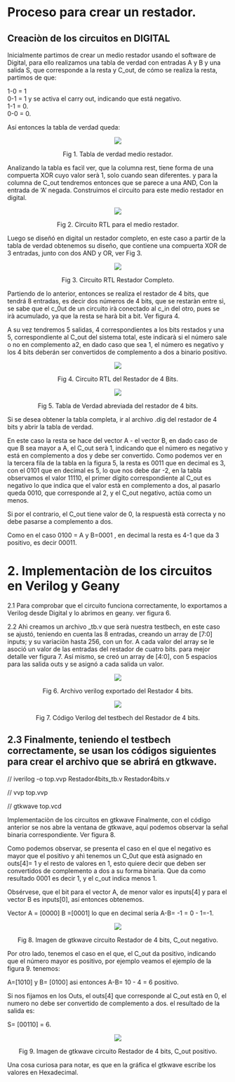 # Proceso para crear un restador. 

## Creaciòn de los circuitos en DIGITAL

Inicialmente partimos de crear un medio restador usando el software de Digital, para ello realizamos una tabla de verdad con entradas A y B y una salida S, que corresponde a la resta y C_out, de cómo se realiza la resta, partimos de que:

1-0 = 1  
0-1 = 1 y se activa el carry out, indicando que está negativo.  
1-1 = 0.   
0-0 = 0.  

Así entonces la tabla de verdad queda:  

<p align="center">
 <img src="/Taller_2_Lab/Restador/src/1.png">    
</p>  
<p align="center">
 Fig 1. Tabla de verdad medio restador.   
</p>  

Analizando la tabla es facìl ver, que la columna rest, tiene forma de una compuerta XOR cuyo valor serà 1, solo cuando sean diferentes. y para la columna de C_out tendremos entonces que se parece a una AND, Con la entrada de ‘A’ negada. Construimos el circuito para este medio restador en digital.  

 
<p align="center">
 <img src="/Taller_2_Lab/Restador/src/2.png">    
</p>  
<p align="center">
 Fig 2. Circuito RTL para el medio restador.  
</p>  
  

Luego se diseñó en digital un restador completo, en este caso a partir de la tabla de verdad obtenemos su diseño, que contiene una compuerta XOR de 3 entradas, junto con dos AND y OR, ver Fig 3.  

 
<p align="center">
 <img src="/Taller_2_Lab/Restador/src/3.png">    
</p>  
<p align="center">
 Fig 3. Circuito RTL Restador Completo.    
</p> 


Partiendo de lo anterior, entonces se realiza el restador de 4 bits, que tendrá 8 entradas, es decir dos números de 4 bits, que se restaràn entre sì, se sabe que el c_0ut de un circuito irà conectado al c_in del otro, pues se irà acumulado, ya que la resta se harà bit a bit.
Ver figura 4. 

A su vez tendremos 5 salidas, 4 correspondientes a los bits restados y una 5, correspondiente al C_out del sistema total, este indicarà si el número sale o no en complemento a2, en dado caso que sea 1, el número es negativo y los 4 bits deberán ser convertidos de complemento a dos a binario positivo.

<p align="center">
 <img src="/Taller_2_Lab/Restador/src/4.png">    
</p>  
<p align="center">
 Fig 4. Circuito RTL del Restador de 4 Bits.  
</p> 


<p align="center">
 <img src="/Taller_2_Lab/Restador/src/5.png">    
</p>  
<p align="center">
 Fig 5. Tabla de Verdad abreviada del restador de 4 bits.  
</p> 
  

Si se desea obtener la tabla completa, ir al archivo .dig del restador de 4 bits y abrir la tabla de verdad.

En este caso la resta se hace del vector A - el vector B, en dado caso de que B sea mayor a A, el C_out serà 1, indicando que el número es negativo y está en complemento a dos y debe ser convertido. Como podemos ver en la tercera fila de la tabla en la figura 5, la resta es 0011 que en decimal es 3, con el 0101 que en decimal es 5, lo que nos debe dar -2, en la tabla observamos el valor 11110, el primer dígito correspondiente al C_out es negativo lo que indica que el valor està en complemento a dos, al pasarlo queda 0010, que corresponde al 2, y el C_out negativo, actúa como un menos.

Si por el contrario, el C_out tiene valor de 0, la respuestà està correcta y no debe pasarse a complemento a dos.

Como en el caso 0100 = A y B=0001 , en decimal la resta es 4-1 que da 3 positivo, es decir 00011.

# 2. Implementaciòn de los circuitos en Verilog y Geany

2.1 Para comprobar que el circuito funciona correctamente, lo exportamos a Verilog desde Digital y lo abrimos en geany. ver figura 6. 

2.2 Ahì creamos un archivo _tb.v que serà nuestra testbech, en este caso se ajustó, teniendo en cuenta las 8 entradas, creando un array de [7:0] inputs;  y su variaciòn hasta 256, con un for.  A cada valor del array se le asoció un valor de las entradas del restador de cuatro bits. para mejor detalle ver figura 7. Así mismo, se creó un array de [4:0], con 5 espacios para las salida outs y se asignó a cada salida un valor.
 

<p align="center">
 <img src="/Taller_2_Lab/Restador/src/6.png">    
</p>  
<p align="center">
 Fig 6. Archivo verilog exportado del Restador 4 bits.  
</p> 


<p align="center">
 <img src="/Taller_2_Lab/Restador/src/7.png">    
</p>  
<p align="center">
 Fig 7. Código Verilog del testbech del Restador de 4 bits.
</p> 


## 2.3 Finalmente, teniendo el testbech correctamente, se usan los códigos siguientes para crear el archivo que se abrirá en gtkwave.

// iverilog -o top.vvp Restador4bits_tb.v Restador4bits.v

// vvp top.vvp

// gtkwave top.vcd

Implementaciòn de los circuitos en gtkwave
Finalmente, con el código anterior se nos abre la ventana de gtkwave, aquí podemos observar la señal binaria correspondiente. Ver figura 8. 


Como podemos observar, se presenta el caso en el que el negativo es mayor que el positivo y ahì tenemos un C_0ut que està asignado en outs[4]= 1 y el resto de valores en 1, esto quiere decir que deben ser convertidos de complemento a dos a su forma binaria. Que da como resultado 0001 es decir 1, y el c_out indica menos 1.

Obsérvese, que el bit para el vector A, de menor valor es inputs[4] y para el vector B es inputs[0], así entonces obtenemos.

Vector A = [0000] B =[0001] lo que en decimal sería A-B= -1 = 0 -  1=-1.

<p align="center">
 <img src="/Taller_2_Lab/Restador/src/8.png">    
</p>  
<p align="center">
 Fig 8. Imagen de gtkwave circuito Restador de 4 bits,  C_out negativo.
</p> 


Por otro lado, tenemos el caso en el que, el C_out da positivo, indicando que el número mayor es positivo, por ejemplo veamos el ejemplo de la figura 9. tenemos:

A=[1010] y B= [0100] asi entonces A-B= 10 - 4 = 6 positivo.

Si nos fijamos en los Outs, el outs[4] que corresponde al C_out està en 0, el numero no debe ser convertido de complemento a dos. el resultado de la salida es:

S= [00110] = 6.

 

<p align="center">
 <img src="/Taller_2_Lab/Restador/src/9.png">    
</p>  
<p align="center">
 Fig 9. Imagen de gtkwave circuito Restador de 4 bits,  C_out positivo.
</p> 


Una cosa curiosa para notar, es que en la gráfica el gtkwave escribe los valores en Hexadecimal.



